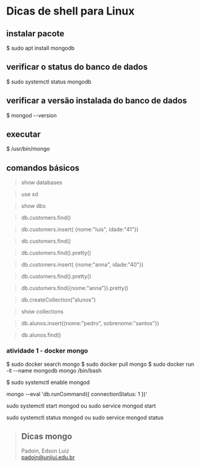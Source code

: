 
# Dicas de shell para Linux



## instalar pacote

$ sudo apt install mongodb



## verificar o status do banco de dados 

$ sudo systemctl status mongodb




## verificar a versão instalada do banco de dados  

$ mongod --version



## executar 

$ /usr/bin/mongo



## comandos básicos


> show databases

> use sd

> show dbs

> db.customers.find()

> db.customers.insert( {nome:"luis", idade:"41"})

> db.customers.find()


> db.customers.find().pretty()


> db.customers.insert( {nome:"anna", idade:"40"})
  
> db.customers.find().pretty()


> db.customers.find({nome:"anna"}).pretty()


> db.createCollection("alunos")

> show collections

> db.alunos.insert({nome:"pedro", sobrenome:"santos"})

> db.alunos.find()




### atividade 1 - docker mongo


$ sudo docker search mongo
$ sudo docker pull mongo
$ sudo docker run -it --name mongodb  mongo   /bin/bash


$ sudo systemctl enable mongod


mongo --eval 'db.runCommand({ connectionStatus: 1 })'


sudo systemctl start mongod
ou
sudo service mongod start

sudo systemctl status mongod
ou
sudo service mongod status






> ## Dicas mongo
> Padoin, Edson Luiz  
> padoin@unijui.edu.br
